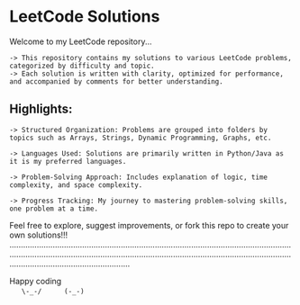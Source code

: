 # LeetCode Solutions 

Welcome to my LeetCode repository...

    -> This repository contains my solutions to various LeetCode problems, categorized by difficulty and topic. 
    -> Each solution is written with clarity, optimized for performance, and accompanied by comments for better understanding.  

## Highlights:  
    -> Structured Organization: Problems are grouped into folders by topics such as Arrays, Strings, Dynamic Programming, Graphs, etc.
    
    -> Languages Used: Solutions are primarily written in Python/Java as it is my preferred languages.
    
    -> Problem-Solving Approach: Includes explanation of logic, time complexity, and space complexity.
    
    -> Progress Tracking: My journey to mastering problem-solving skills, one problem at a time.

Feel free to explore, suggest improvements, or fork this repo to create your own solutions!!!
.............................................................................................................................................................................................................................................................................................................

Happy coding       
        ```    \-_-/   ``` 
        ```    (-_-)   ```
